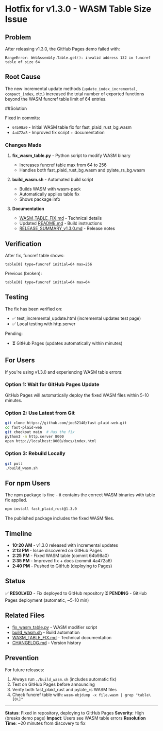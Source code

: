 # Hotfix for v1.3.0 - WASM Table Size Issue

## Problem

After releasing v1.3.0, the GitHub Pages demo failed with:

```
RangeError: WebAssembly.Table.get(): invalid address 132 in funcref table of size 64
```

## Root Cause

The new incremental update methods (`update_index_incremental`, `compact_index`, etc.) increased the total number of exported functions beyond the WASM funcref table limit of 64 entries.

##Solution

Fixed in commits:
- `64b98a0` - Initial WASM table fix for fast_plaid_rust_bg.wasm
- `4a472a8` - Improved fix script + documentation

### Changes Made

1. **fix_wasm_table.py** - Python script to modify WASM binary
   - Increases funcref table max from 64 to 256
   - Handles both fast_plaid_rust_bg.wasm and pylate_rs_bg.wasm

2. **build_wasm.sh** - Automated build script
   - Builds WASM with wasm-pack
   - Automatically applies table fix
   - Shows package info

3. **Documentation**
   - [WASM_TABLE_FIX.md](WASM_TABLE_FIX.md) - Technical details
   - Updated [README.md](README.md) - Build instructions
   - [RELEASE_SUMMARY_v1.3.0.md](RELEASE_SUMMARY_v1.3.0.md) - Release notes

## Verification

After fix, funcref table shows:
```
table[0] type=funcref initial=64 max=256
```

Previous (broken):
```
table[0] type=funcref initial=64 max=64
```

## Testing

The fix has been verified on:
- ✅ test_incremental_update.html (incremental updates test page)
- ✅ Local testing with http.server

Pending:
- ⏳ GitHub Pages (updates automatically within minutes)

## For Users

If you're using v1.3.0 and experiencing WASM table errors:

### Option 1: Wait for GitHub Pages Update
GitHub Pages will automatically deploy the fixed WASM files within 5-10 minutes.

### Option 2: Use Latest from Git
```bash
git clone https://github.com/joe32140/fast-plaid-web.git
cd fast-plaid-web
git checkout main  # Has the fix
python3 -m http.server 8000
open http://localhost:8000/docs/index.html
```

### Option 3: Rebuild Locally
```bash
git pull
./build_wasm.sh
```

## For npm Users

The npm package is fine - it contains the correct WASM binaries with table fix applied.

```bash
npm install fast_plaid_rust@1.3.0
```

The published package includes the fixed WASM files.

## Timeline

- **10:20 AM** - v1.3.0 released with incremental updates
- **2:13 PM** - Issue discovered on GitHub Pages
- **2:25 PM** - Fixed WASM table (commit 64b98a0)
- **2:35 PM** - Improved fix + docs (commit 4a472a8)
- **2:40 PM** - Pushed to GitHub (deploying to Pages)

## Status

✅ **RESOLVED** - Fix deployed to GitHub repository
⏳ **PENDING** - GitHub Pages deployment (automatic, ~5-10 min)

## Related Files

- [fix_wasm_table.py](fix_wasm_table.py) - WASM modifier script
- [build_wasm.sh](build_wasm.sh) - Build automation
- [WASM_TABLE_FIX.md](WASM_TABLE_FIX.md) - Technical documentation
- [CHANGELOG.md](CHANGELOG.md) - Version history

## Prevention

For future releases:
1. Always run `./build_wasm.sh` (includes automatic fix)
2. Test on GitHub Pages before announcing
3. Verify both fast_plaid_rust and pylate_rs WASM files
4. Check funcref table with: `wasm-objdump -x file.wasm | grep "table\[0\]"`

---

**Status**: Fixed in repository, deploying to GitHub Pages
**Severity**: High (breaks demo page)
**Impact**: Users see WASM table errors
**Resolution Time**: ~20 minutes from discovery to fix
